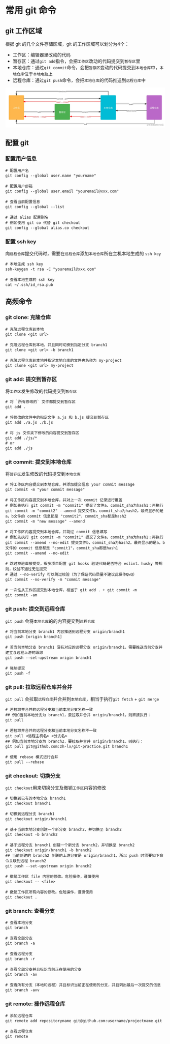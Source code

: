 # 常用 git 命令

## git  工作区域

根据 git 的几个文件存储区域，git 的工作区域可以划分为4个：  

- 工作区：编辑器里改动的代码
- 暂存区：通过`git add`指令，会把`工作区`改动的代码提交到`暂存区`里
- 本地仓库：通过`git commit`命令，会把`暂存区`变动的代码提交到`本地仓库`中，`本地仓库`位于`本地电脑`上
- 远程仓库：通过`git push`命令，会把`本地仓库`的代码推送到`远程仓库`中

![git工作区域.png](git.assets/e8453878f8d140cd8f764d79ad59bc3btplv-k3u1fbpfcp-zoom-in-crop-mark1512000.awebp)



## 配置 git

### 配置用户信息

```shell
# 配置用户名
git config --global user.name "yourname"

# 配置用户邮箱
git config --global user.email "youremail@xxx.com"

# 查看当前配置信息
git config --global --list

# 通过 alias 配置别名
# 例如使用 git co 代替 git checkout
git config --global alias.co checkout
```



### 配置 ssh key

向`远程仓库`提交代码时，需要在`远程仓库`添加`本地仓库`所在主机本地生成的 `ssh key`

```shell
# 本地生成 ssh key
ssh-keygen -t rsa -C "youremail@xxx.com"

# 查看本地生成的 ssh key
cat ~/.ssh/id_rsa.pub
```



## 高频命令

### git clone: 克隆仓库

```shell
# 克隆远程仓库到本地
git clone <git url>

# 克隆远程仓库到本地，并且同时切换到指定分支 branch1
git clone <git url> -b branch1

# 克隆远程仓库到本地并指定本地仓库的文件夹名称为 my-project
git clone <git url> my-project
```





### git add: 提交到暂存区

将`工作区`发生修改的代码提交到`暂存区`

```shell
# 将 `所有修改的` 文件都提交到暂存区
git add .

# 将修改的文件中的指定文件 a.js 和 b.js 提交到暂存区
git add ./a.js ./b.js

# 将 js 文件夹下修改的内容提交到暂存区
git add ./js/*
# or
git add ./js
```



### git commit: 提交到本地仓库

将`暂存区`发生修改的代码提交到`本地仓库`

```shell
# 将工作区内容提交到本地仓库，并添加提交信息 your commit message
git commit -m "your commit message"

# 将工作区内容提交到本地仓库，并对上一次 commit 记录进行覆盖
# 例如先执行 git commit -m "commit1" 提交了文件a，commit_sha为hash1；再执行 git commit -m "commit2" --amend 提交文件b，commit_sha为hash2。最终显示的是a，b文件的 commit 信息都是 "commit2"，commit_sha都是hash2
git commit -m "new message" --amend

# 将工作区内容提交到本地仓库，并跳过 commit 信息填写
# 例如先执行 git commit -m "commit1" 提交了文件a，commit_sha为hash1；再执行 git commit --amend --no-edit 提交文件b，commit_sha为hash2。最终显示的是a，b文件的 commit 信息都是 "commit1"，commit_sha都是hash1
git commit --amend --no-edit

# 跳过校验直接提交，很多项目配置 git hooks 验证代码是否符合 eslint、husky 等规则，校验不通过无法提交
# 通过 --no-verify 可以跳过校验（为了保证代码质量不建议此操作QwQ）
git commit --no-verify -m "commit message"

# 一次性从工作区提交到本地仓库，相当于 git add . + git commit -m
git commit -am
```



### git push: 提交到远程仓库

`git push` 会将`本地仓库`的的内容提交到`远程仓库`

```shell
# 将当前本地分支 branch1 内容推送到远程分支 origin/branch1
git push [origin branch1]

# 若当前本地分支 branch1 没有对应的远程分支 origin/branch1，需要推送当前分支并建立与远程上游的跟踪
git push --set-upstream origin branch1

# 强制提交
git push -f
```



### git pull: 拉取远程仓库并合并

`git pull` 会拉取`远程仓库`并合并到`本地仓库`，相当于执行`git fetch` + `git merge`

```shell
# 若拉取并合并的远程分支和当前本地分支名称一致
## 例如当前本地分支为 branch1，要拉取并合并 origin/branch1，则直接执行：
git pull

# 若拉取并合并的远程分支和当前本地分支名称不一致
git pull <远程主机名> <分支名>
## 例如当前本地分支为 branch2，要拉取并合并 origin/branch1，则执行：
git pull git@github.com:zh-lx/git-practice.git branch1

# 使用 rebase 模式进行合并
git pull --rebase
```



### git checkout: 切换分支

`git checkout`用来切换分支及撤销`工作区`内容的修改

```shell
# 切换到已有的本地分支 branch1
git checkout branch1

# 切换到远程分支 branch1
git checkout origin/branch1

# 基于当前本地分支创建一个新分支 branch2，并切换至 branch2
git checkout -b branch2

# 基于远程分支 branch1 创建一个新分支 branch2，并切换至 branch2
git checkout origin/branch1 -b branch2
## 当前创建的 branch2 关联的上游分支是 origin/branch1，所以 push 时需要如下命令关联到远程 branch2
git push --set-upstream origin branch2

# 撤销工作区 file 内容的修改。危险操作，谨慎使用
git checkout -- <file>

# 撤销工作区所有内容的修改。危险操作，谨慎使用
git checkout .
```



### git branch: 查看分支

```shell
# 查看本地分支
git branch

# 查看全部分支
git branch -a

# 查看远程分支
git branch -r

# 查看全部分支并且标识当前正在使用的分支
git branch -av

# 查看所有分支（本地和远程）并且标识当前正在使用的分支，并且列出最后一次提交的信息
git branch -avv
```



### git remote: 操作远程仓库

```shell
# 添加远程仓库
git remote add repositoryname git@github.com:username/projectname.git

# 查看远程仓库
git remote
```

